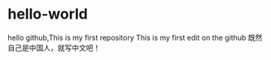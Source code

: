 # hello-world
hello github,This is my first repository
This is my first edit on the github 
既然自己是中国人，就写中文吧！
